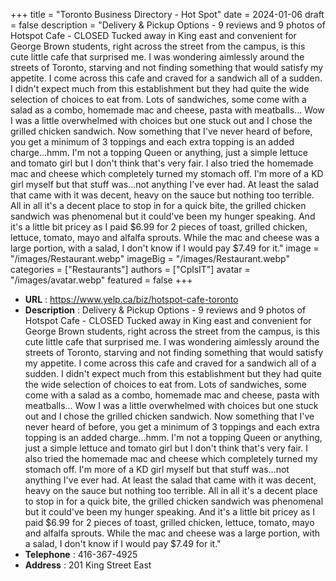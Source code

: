 +++
title = "Toronto Business Directory - Hot Spot"
date = 2024-01-06
draft = false
description = "Delivery & Pickup Options - 9 reviews and 9 photos of Hotspot Cafe - CLOSED Tucked away in King east and convenient for George Brown students, right across the street from the campus, is this cute little cafe that surprised me. I was wondering aimlessly around the streets of Toronto, starving and not finding something that would satisfy my appetite. I come across this cafe and craved for a sandwich all of a sudden. I didn't expect much from this establishment but they had quite the wide selection of choices to eat from. Lots of sandwiches, some come with a salad as a combo, homemade mac and cheese, pasta with meatballs... Wow I was a little overwhelmed with choices but one stuck out and I chose the grilled chicken sandwich. Now something that I've never heard of before, you get a minimum of 3 toppings and each extra topping is an added charge...hmm. I'm not a topping Queen or anything, just a simple lettuce and tomato girl but I don't think that's very fair. I also tried the homemade mac and cheese which completely turned my stomach off. I'm more of a KD girl myself but that stuff was...not anything I've ever had. At least the salad that came with it was decent, heavy on the sauce but nothing too terrible. All in all it's a decent place to stop in for a quick bite, the grilled chicken sandwich was phenomenal but it could've been my hunger speaking. And it's a little bit pricey as I paid $6.99 for 2 pieces of toast, grilled chicken, lettuce, tomato, mayo and alfalfa sprouts. While the mac and cheese was a large portion, with a salad, I don't know if I would pay $7.49 for it."
image = "/images/Restaurant.webp"
imageBig = "/images/Restaurant.webp"
categories = ["Restaurants"]
authors = ["CplsIT"]
avatar = "/images/avatar.webp"
featured = false
+++


* **URL** :  https://www.yelp.ca/biz/hotspot-cafe-toronto
* **Description** : Delivery & Pickup Options - 9 reviews and 9 photos of Hotspot Cafe - CLOSED Tucked away in King east and convenient for George Brown students, right across the street from the campus, is this cute little cafe that surprised me. I was wondering aimlessly around the streets of Toronto, starving and not finding something that would satisfy my appetite. I come across this cafe and craved for a sandwich all of a sudden. I didn't expect much from this establishment but they had quite the wide selection of choices to eat from. Lots of sandwiches, some come with a salad as a combo, homemade mac and cheese, pasta with meatballs... Wow I was a little overwhelmed with choices but one stuck out and I chose the grilled chicken sandwich. Now something that I've never heard of before, you get a minimum of 3 toppings and each extra topping is an added charge...hmm. I'm not a topping Queen or anything, just a simple lettuce and tomato girl but I don't think that's very fair. I also tried the homemade mac and cheese which completely turned my stomach off. I'm more of a KD girl myself but that stuff was...not anything I've ever had. At least the salad that came with it was decent, heavy on the sauce but nothing too terrible. All in all it's a decent place to stop in for a quick bite, the grilled chicken sandwich was phenomenal but it could've been my hunger speaking. And it's a little bit pricey as I paid $6.99 for 2 pieces of toast, grilled chicken, lettuce, tomato, mayo and alfalfa sprouts. While the mac and cheese was a large portion, with a salad, I don't know if I would pay $7.49 for it."
* **Telephone** : 416-367-4925
* **Address** : 201 King Street East